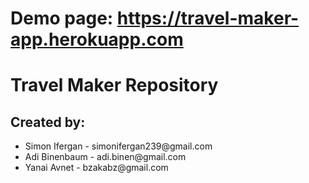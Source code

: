 <h1>Demo page: <a href="https://travel-maker-app.herokuapp.com">https://travel-maker-app.herokuapp.com</a></h1>

<h1>Travel Maker Repository</h1>

<h2>Created by:</h2>
<ul>
  <li>Simon Ifergan - simonifergan239@gmail.com</li>
  <li>Adi Binenbaum - adi.binen@gmail.com</li>
  <li>Yanai Avnet - bzakabz@gmail.com</li>
</ul>
